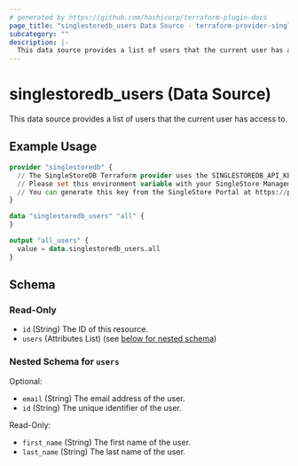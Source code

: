 ```yaml
---
# generated by https://github.com/hashicorp/terraform-plugin-docs
page_title: "singlestoredb_users Data Source - terraform-provider-singlestoredb"
subcategory: ""
description: |-
  This data source provides a list of users that the current user has access to.
---
```


# singlestoredb_users (Data Source)

This data source provides a list of users that the current user has access to.

## Example Usage

```terraform
provider "singlestoredb" {
  // The SingleStoreDB Terraform provider uses the SINGLESTOREDB_API_KEY environment variable for authentication. 
  // Please set this environment variable with your SingleStore Management API key.
  // You can generate this key from the SingleStore Portal at https://portal.singlestore.com/organizations/org-id/api-keys.
}

data "singlestoredb_users" "all" {
}

output "all_users" {
  value = data.singlestoredb_users.all
}
```

<!-- schema generated by tfplugindocs -->
## Schema

### Read-Only

- `id` (String) The ID of this resource.
- `users` (Attributes List) (see [below for nested schema](#nestedatt--users))

<a id="nestedatt--users"></a>
### Nested Schema for `users`

Optional:

- `email` (String) The email address of the user.
- `id` (String) The unique identifier of the user.

Read-Only:

- `first_name` (String) The first name of the user.
- `last_name` (String) The last name of the user.


